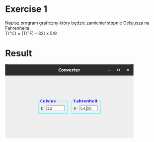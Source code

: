 # Exercise 1
Napisz program graficzny który będzie zamieniał stopnie Celsjusza na Fahrenheita.<br>
T(°C) = (T(°F) - 32) x 5/9

# Result
![Result](./img.png?raw=true)